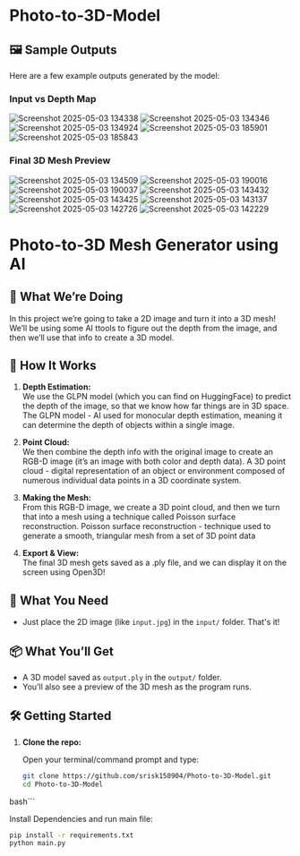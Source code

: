 # Photo-to-3D-Model

## 🖼️ Sample Outputs

Here are a few example outputs generated by the model:

### Input vs Depth Map
![Screenshot 2025-05-03 134338](https://github.com/user-attachments/assets/048bd6ad-ce82-4869-a0c1-c945d59fc056)
![Screenshot 2025-05-03 134346](https://github.com/user-attachments/assets/ef18206e-1255-4645-8a6d-9cc3d0d309f0)
![Screenshot 2025-05-03 134924](https://github.com/user-attachments/assets/58bce6a2-1f60-48d4-8f05-9b1bc18cd96d)
![Screenshot 2025-05-03 185901](https://github.com/user-attachments/assets/89d3f1a2-c286-4d35-baca-ded996958387)
![Screenshot 2025-05-03 185843](https://github.com/user-attachments/assets/b95d508c-f73b-49f8-ad1f-4e63a8f4dc1f)

### Final 3D Mesh Preview
![Screenshot 2025-05-03 134509](https://github.com/user-attachments/assets/7e74cd06-ea85-4ec6-97bc-ea841f024774)
![Screenshot 2025-05-03 190016](https://github.com/user-attachments/assets/b3367599-a18e-410b-8578-f0c88d0dd6f0)
![Screenshot 2025-05-03 190037](https://github.com/user-attachments/assets/a155087d-c7fe-40f0-a19e-c8a8dbe43772)
![Screenshot 2025-05-03 143432](https://github.com/user-attachments/assets/689ec7f2-aa11-4827-b22f-eac5bb16e145)
![Screenshot 2025-05-03 143425](https://github.com/user-attachments/assets/d50dbc15-742a-4437-afe4-4f7b835fa65a)
![Screenshot 2025-05-03 143137](https://github.com/user-attachments/assets/08c276ea-92eb-45fc-9d72-1cf21241eaa4)
![Screenshot 2025-05-03 142726](https://github.com/user-attachments/assets/3f092c1e-1b4f-4cf5-a984-4f9ba278db78)
![Screenshot 2025-05-03 142229](https://github.com/user-attachments/assets/83a11a2a-07ad-4eef-a551-9c2416904c7a)




# Photo-to-3D Mesh Generator using AI

## 🚀 What We’re Doing

In this project we’re going to take a 2D image and turn it into a 3D mesh! We’ll be using some AI ttools to figure out the depth from the image, and then we’ll use that info to create a 3D model.

## 🧠 How It Works

1. **Depth Estimation:**  
   We use the GLPN model (which you can find on HuggingFace) to predict the depth of the image, so that we know how far things are in 3D space.
   The GLPN model - AI used for monocular depth estimation, meaning it can determine the depth of objects within a single image.

3. **Point Cloud:**  
   We then combine the depth info with the original image to create an RGB-D image (it’s an image with both color and depth data).
   A 3D point cloud - digital representation of an object or environment composed of numerous individual data points in a 3D coordinate system.

5. **Making the Mesh:**  
   From this RGB-D image, we create a 3D point cloud, and then we turn that into a mesh using a technique called Poisson surface reconstruction.
   Poisson surface reconstruction - technique used to generate a smooth, triangular mesh from a set of 3D point data

7. **Export & View:**  
   The final 3D mesh gets saved as a .ply file, and we can display it on the screen using Open3D!

## 📸 What You Need

- Just place the 2D image (like `input.jpg`) in the `input/` folder. That's it! 

## 📦 What You’ll Get

- A 3D model saved as `output.ply` in the `output/` folder.
- You’ll also see a preview of the 3D mesh as the program runs.

## 🛠️ Getting Started

1. **Clone the repo:**

   Open your terminal/command prompt and type:
   ```bash
   git clone https://github.com/srisk150904/Photo-to-3D-Model.git
   cd Photo-to-3D-Model
bash```

   Install Dependencies and run main file:
   ```bash
   pip install -r requirements.txt
   python main.py


